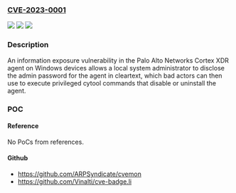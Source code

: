 ### [CVE-2023-0001](https://cve.mitre.org/cgi-bin/cvename.cgi?name=CVE-2023-0001)
![](https://img.shields.io/static/v1?label=Product&message=Cortex%20XDR%20agent&color=blue)
![](https://img.shields.io/static/v1?label=Version&message=!%207.9%20All%20&color=brighgreen)
![](https://img.shields.io/static/v1?label=Vulnerability&message=CWE-319%20Cleartext%20Transmission%20of%20Sensitive%20Information&color=brighgreen)

### Description

An information exposure vulnerability in the Palo Alto Networks Cortex XDR agent on Windows devices allows a local system administrator to disclose the admin password for the agent in cleartext, which bad actors can then use to execute privileged cytool commands that disable or uninstall the agent.

### POC

#### Reference
No PoCs from references.

#### Github
- https://github.com/ARPSyndicate/cvemon
- https://github.com/Vinalti/cve-badge.li

